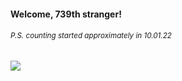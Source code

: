 #### Welcome, 739th stranger!

###### <sup>P.S. counting started approximately in 10.01.22</sup>

<img src="https://kraftwerk28.pp.ua/vcnt.png"></img>
